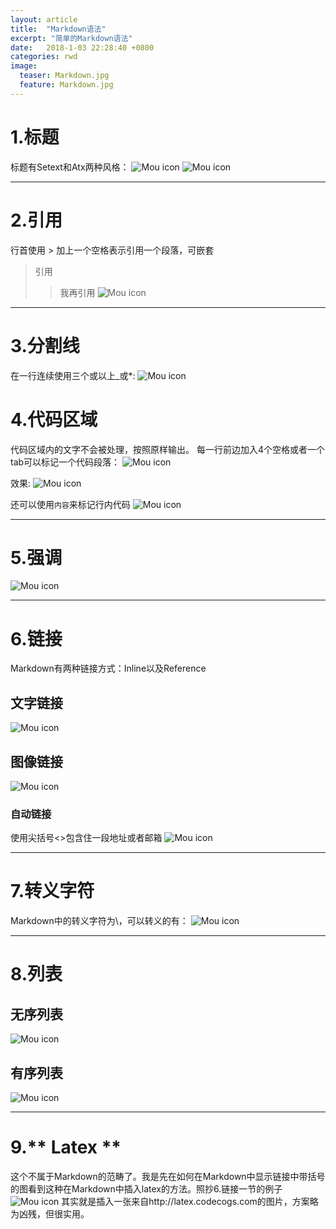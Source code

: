 ```yaml
---
layout: article
title:  "Markdown语法"
excerpt: "简单的Markdown语法"
date:   2018-1-03 22:28:40 +0800
categories: rwd
image:
  teaser: Markdown.jpg
  feature: Markdown.jpg
---
```

# 1.标题
标题有Setext和Atx两种风格：
![Mou icon](https://i.loli.net/2018/01/03/5a4c976c63d4c.png)
![Mou icon](https://i.loli.net/2018/01/03/5a4c9b31cf38e.png)
***
# 2.引用
行首使用 > 加上一个空格表示引用一个段落，可嵌套
> 引用
> > 我再引用
![Mou icon](https://i.loli.net/2018/01/03/5a4c987c29797.png)
***
# 3.分割线
在一行连续使用三个或以上_或*:
![Mou icon](https://i.loli.net/2018/01/03/5a4c9c992234c.png)
# 4.代码区域
代码区域内的文字不会被处理，按照原样输出。
每一行前边加入4个空格或者一个tab可以标记一个代码段落：
![Mou icon](https://i.loli.net/2018/01/03/5a4c9c996e2d8.png)

效果:
![Mou icon](https://i.loli.net/2018/01/03/5a4c9c996f9aa.png)

还可以使用`内容`来标记行内代码
![Mou icon](https://i.loli.net/2018/01/03/5a4c9c9970e8f.png)
***
# 5.强调
![Mou icon](https://i.loli.net/2018/01/03/5a4c9c9971d69.png)
***
# 6.链接
Markdown有两种链接方式：Inline以及Reference
## 文字链接
![Mou icon](https://i.loli.net/2018/01/03/5a4c9c99721d7.png)
## 图像链接
![Mou icon](https://i.loli.net/2018/01/03/5a4c9c9972658.png)
### 自动链接
使用尖括号<>包含住一段地址或者邮箱
![Mou icon](https://i.loli.net/2018/01/03/5a4c9c9972b2d.png)
***
#  7.转义字符
Markdown中的转义字符为\，可以转义的有：
![Mou icon](https://i.loli.net/2018/01/03/5a4c9c9972f33.png)
***
# 8.列表
## 无序列表
![Mou icon](https://i.loli.net/2018/01/03/5a4c9c997345a.png)
## 有序列表
![Mou icon](https://i.loli.net/2018/01/03/5a4c9d3cbc8d1.png)
***
# 9.** Latex **
这个不属于Markdown的范畴了。我是先在如何在Markdown中显示链接中带括号的图看到这种在Markdown中插入latex的方法。照抄6.链接一节的例子
![Mou icon](https://i.loli.net/2018/01/03/5a4c9d22e71eb.png)
其实就是插入一张来自http://latex.codecogs.com的图片，方案略为凶残，但很实用。


  

